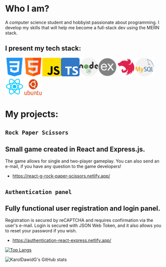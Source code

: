 # Who I am?
A computer science student and hobbyist passionate about programming. I develop my skills that will help me become a full-stack dev using the MERN stack.

## I present my tech stack:
<img src="/icons/css.png" width="60" height="60"><img src="/icons/html.png" width="60" height="60"><img src="/icons/js.png" width="60" height="60"><img src="/icons/typescript.png" width="60" height="60"><img src="/icons/nodejs.png" width="60" height="60"><img src="/icons/express.png" width="60" height="60"><img src="/icons/nest.png" width="60" height="60"><img src="/icons/mysql.png" width="60" height="60"><img src="/icons/react.png" width="60" height="60"><img src="/icons/ubuntu.png" width="60" height="60">

# My projects:

## `Rock Paper Scissors`
## Small game created in React and Express.js.
The game allows for single and two-player gameplay. You can also send an e-mail, if you have any question to the game developers!
 - https://react-g-rock-paper-scissors.netlify.app/

 ## `Authentication panel`
 ## Fully functional user registration and login panel. 
Registration is secured by reCAPTCHA and requires confirmation via the user's e-mail.
Login is secured with JSON Web Token, and it also allows you to reset your password if you wish.
 - https://authentication-react-express.netlify.app/

[![Top Langs](https://github-readme-stats.vercel.app/api/top-langs/?username=KarolDawidG&layout=pie)](https://github.com/KarolDawidG/github-readme-stats)

![KarolDawidG's GitHub stats](https://github-readme-stats.vercel.app/api?username=KarolDawidG&hide=stars,contribs,prs,issues&show_icons=true&theme=tokyonight&inc=true&rank_icon=github)





